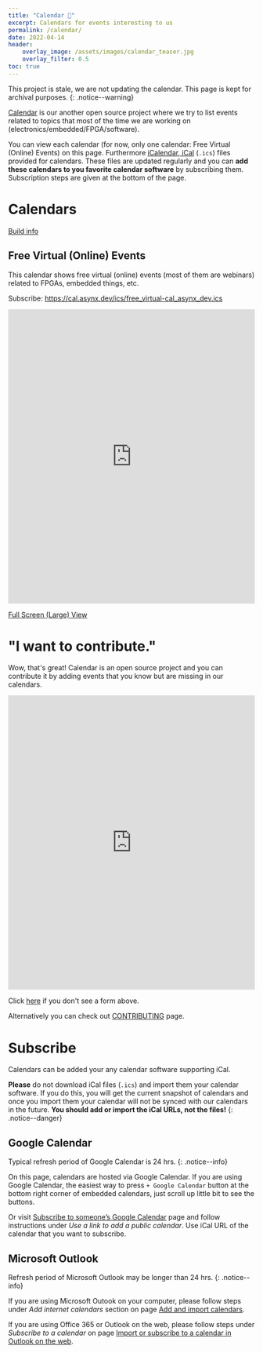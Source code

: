 ```yaml
---
title: "Calendar 📅"
excerpt: Calendars for events interesting to us
permalink: /calendar/
date: 2022-04-14
header:
    overlay_image: /assets/images/calendar_teaser.jpg
    overlay_filter: 0.5
toc: true
---
```


This project is stale, we are not updating the calendar. This page is kept for
archival purposes.
{: .notice--warning}

[Calendar](https://github.com/asynx-dev/calendar) is our another open source
project where we try to list events related to topics that most of the time we
are working on (electronics/embedded/FPGA/software).

You can view each calendar (for now, only one calendar: Free Virtual (Online)
Events) on this page. Furthermore [iCalendar,
iCal](https://en.wikipedia.org/wiki/ICalendar) (`.ics`) files provided for
calendars. These files are updated regularly and you can **add these calendars
to you favorite calendar software** by subscribing them. Subscription steps are
given at the bottom of the page.

# Calendars

[Build info](https://cal.asynx.dev/info.txt)

## Free Virtual (Online) Events

This calendar shows free virtual (online) events (most of them are webinars)
related to FPGAs, embedded things, etc.

Subscribe: <https://cal.asynx.dev/ics/free_virtual-cal_asynx_dev.ics>

<!--markdownlint-disable MD033 MD013-->
<iframe src="https://calendar.google.com/calendar/embed?src=8sar0e8es1aip4mibj2kj72qhk2idjts%40import.calendar.google.com&ctz=Europe%2FIstanbul" style="border: 0" width="100%" height="600" frameborder="0" scrolling="no"></iframe>
<!--markdownlint-enable MD033 MD013-->

[Full Screen (Large) View](https://calendar.google.com/calendar/embed?src=8sar0e8es1aip4mibj2kj72qhk2idjts%40import.calendar.google.com&ctz=Europe%2FIstanbul)

# "I want to contribute."

Wow, that's great! Calendar is an open source project and you can contribute it
by adding events that you know but are missing in our calendars.

<!--markdownlint-disable MD033 MD013-->
<iframe src="https://docs.google.com/forms/d/e/1FAIpQLSdGZU8H_HiPADyYQCg9iEqZ1vJs4mN0vAUbAK5NNGr9ycPwSw/viewform?embedded=true" width="100%" height="600" frameborder="0" marginheight="0" marginwidth="0">Yükleniyor…</iframe>
<!--markdownlint-enable MD033 MD013-->

Click [here](https://docs.google.com/forms/d/e/1FAIpQLSdGZU8H_HiPADyYQCg9iEqZ1vJs4mN0vAUbAK5NNGr9ycPwSw/viewform?usp=sf_link)
if you don't see a form above.

Alternatively you can check out
[CONTRIBUTING](https://github.com/asynx-dev/calendar/blob/master/CONTRIBUTING.md)
page.

# Subscribe

Calendars can be added your any calendar software supporting iCal.

**Please** do not download iCal files (`.ics`) and import them your calendar
software. If you do this, you will get the current snapshot of calendars and
once you import them your calendar will not be synced with our calendars in the
future. **You should add or import the iCal URLs, not the files!**
{: .notice--danger}

## Google Calendar

Typical refresh period of Google Calendar is 24 hrs.
{: .notice--info}

On this page, calendars are hosted via Google Calendar. If you are using Google
Calendar, the easiest way to press `+ Google Calendar` button at the bottom
right corner of embedded calendars, just scroll up little bit to see the
buttons.

Or visit [Subscribe to someone’s Google Calendar](https://support.google.com/calendar/answer/37100)
page and follow instructions under *Use a link to add a public calendar*.
Use iCal URL of the calendar that you want to subscribe.

## Microsoft Outlook

Refresh period of Microsoft Outlook may be longer than 24 hrs.
{: .notice--info}

If you are using Microsoft Outook on your computer, please follow steps
under *Add internet calendars* section on page
[Add and import calendars](https://support.microsoft.com/en-us/office/import-calendars-into-outlook-8e8364e1-400e-4c0f-a573-fe76b5a2d379).

If you are using Office 365 or Outlook on the web, please follow steps
under *Subscribe to a calendar* on page
[Import or subscribe to a calendar in Outlook on the web](https://support.microsoft.com/en-us/office/import-or-subscribe-to-a-calendar-in-outlook-on-the-web-503ffaf6-7b86-44fe-8dd6-8099d95f38df).
